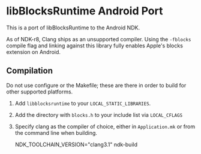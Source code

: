 # libBlocksRuntime Android Port #

This is a port of libBlocksRuntime to the Android NDK.

As of NDK-r8, Clang ships as an unsupported compiler.  Using the `-fblocks` compile flag and linking against this library fully enables Apple's blocks extension on Android.

## Compilation ##

Do not use configure or the Makefile; these are there in order to build for other supported platforms.

 1. Add `libblocksruntime` to your `LOCAL_STATIC_LIBRARIES`.
 2. Add the directory with `blocks.h` to your include list via `LOCAL_CFLAGS`
 3. Specify clang as the compiler of choice, either in `Application.mk` or from the command line when building.

    NDK_TOOLCHAIN_VERSION="clang3.1" ndk-build 
